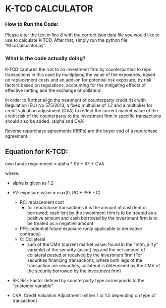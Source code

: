 # **K-TCD CALCULATOR**

### **How to Run the Code:**

Please alter the text in line 8 with the correct json data file you would like to use to calculate K-TCD.
After that, simply run the python file "KtcdCalculator.py".


### What is the code actually doing?
K-TCD captures the risk to an investment firm by counterparties to repo transactions in this case by multiplying the 
value of the exposures, based on replacement costs and an add-on for potential risk exposure, by risk factors based on 
regulations, accounting for the mitigating effects of effective netting and the exchange of collateral

In order to further align the treatment of counterparty credit risk with Regulation (EU) No 575/2013, a fixed multiplier
of 1.2 and a multiplier for credit valuation adjustment (CVA) to reflect the current market value of the credit risk of 
the counterparty to the investment firm in specific transactions should also be added. (alpha and CVA)

Reverse repurchase agreements (RRPs) are the buyer end of a repurchase agreement.

## **Equation for K-TCD**:

own funds requirement = alpha * EV * RF * CVA

where:

- alpha is given as 1.2

- EV: exposure value = max(0, RC + PFE - C)
  - RC: replacement cost
    - for repurchase transactions it is the amount of cash
lent or borrowed; cash lent by the investment firm is to be treated
as a positive amount and cash borrowed by the investment firm is to be 
treated as a negative amount
  - PFE: potential future exposure (only applicable to derivative contracts)
  - C: Collateral 
    - sum of the CMV (current market value: found in the "mtm_dirty" variable) of the security (asset) leg and 
the net amount of collateral posted or received by the investment firm
(For securities financing transactions, where both legs of the transaction are securities, collateral is determined by the CMV of the security borrowed by the investment firm)

- RF: Risk Factor defined by counterparty type
corresponds to the "customer variable"
- CVA: Credit Valuation Adjustment (either 1 or 1.5 depending on type of transaction)











